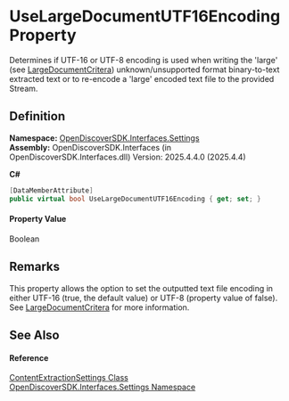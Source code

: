 # UseLargeDocumentUTF16Encoding Property


Determines if UTF-16 or UTF-8 encoding is used when writing the 'large' (see <a href="90aee97f-a132-9d0b-5c91-d6ac2eb95ace">LargeDocumentCritera</a>) unknown/unsupported format binary-to-text extracted text or to re-encode a 'large' encoded text file to the provided Stream.



## Definition
**Namespace:** <a href="a1516a26-c3bc-5b32-80d1-92d32506d831">OpenDiscoverSDK.Interfaces.Settings</a>  
**Assembly:** OpenDiscoverSDK.Interfaces (in OpenDiscoverSDK.Interfaces.dll) Version: 2025.4.4.0 (2025.4.4)

**C#**
``` C#
[DataMemberAttribute]
public virtual bool UseLargeDocumentUTF16Encoding { get; set; }
```



#### Property Value
Boolean

## Remarks

This property allows the option to set the outputted text file encoding in either UTF-16 (true, the default value) or UTF-8 (property value of false). See <a href="90aee97f-a132-9d0b-5c91-d6ac2eb95ace">LargeDocumentCritera</a> for more information.


## See Also


#### Reference
<a href="b65f5ca9-d476-8b01-b6d2-c47f988ba0a2">ContentExtractionSettings Class</a>  
<a href="a1516a26-c3bc-5b32-80d1-92d32506d831">OpenDiscoverSDK.Interfaces.Settings Namespace</a>  
